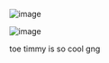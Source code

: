 ![image](https://static.wikia.nocookie.net/forsaken2024/images/c/c3/TwoTimeMilestoneI.png/revision/latest/scale-to-width-down/1000?cb=20250427031137) 

![image](https://static.wikia.nocookie.net/forsaken2024/images/7/7e/Prince_TwoTime.png/revision/latest?cb=20250427061310)

toe timmy is so cool gng
